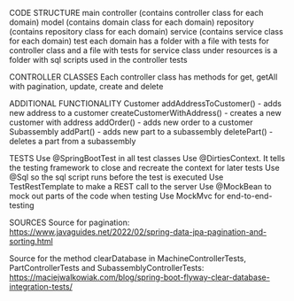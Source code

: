 CODE STRUCTURE
main
    controller (contains controller class for each domain)
    model (contains domain class for each domain)
    repository (contains repository class for each domain)
    service (contains service class for each domain)
test
    each domain has a folder with a file with tests for controller class and a file with tests for service class 
    under resources is a folder with sql scripts used in the controller tests


CONTROLLER CLASSES
Each controller class has methods for get, getAll with pagination, update, create and delete

ADDITIONAL FUNCTIONALITY
Customer
    addAddressToCustomer() - adds new address to a customer
    createCustomerWithAddress() - creates a new customer with address
    addOrder() - adds new order to a customer
Subassembly
    addPart() - adds new part to a subassembly
    deletePart() - deletes a part from a subassembly

TESTS
Use @SpringBootTest in all test classes
Use @DirtiesContext. It tells the testing framework to close and recreate the context for later tests
Use @Sql so the sql script runs before the test is executed
Use TestRestTemplate to make a REST call to the server
Use @MockBean to mock out parts of the code when testing
Use MockMvc for end-to-end-testing

    
SOURCES
Source for pagination: https://www.javaguides.net/2022/02/spring-data-jpa-pagination-and-sorting.html

Source for the method clearDatabase in MachineControllerTests, PartControllerTests and SubassemblyControllerTests: 
https://maciejwalkowiak.com/blog/spring-boot-flyway-clear-database-integration-tests/
